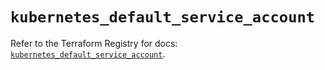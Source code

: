 # `kubernetes_default_service_account`

Refer to the Terraform Registry for docs: [`kubernetes_default_service_account`](https://registry.terraform.io/providers/hashicorp/kubernetes/2.32.0/docs/resources/default_service_account).
